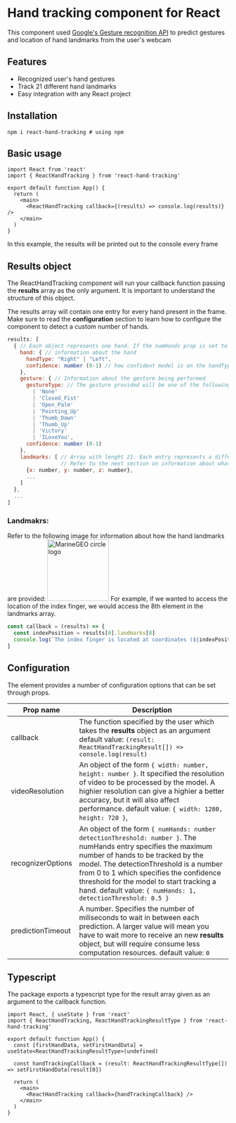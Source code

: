 # Hand tracking component for React

This component used [Google's Gesture recognition API](https://developers.google.com/mediapipe/solutions/vision/gesture_recognizer) to predict gestures and location of hand landmarks from the user's webcam

## Features

- Recognized user's hand gestures
- Track 21 different hand landmarks
- Easy integration with any React project

## Installation

```shell
npm i react-hand-tracking # using npm
```

## Basic usage

```tsx
import React from 'react'
import { ReactHandTracking } from 'react-hand-tracking'

export default function App() {
  return (
    <main>
      <ReactHandTracking callback={(results) => console.log(results)} />
    </main>
  )
}
```

In this example, the results will be printed out to the console every frame

## Results object

The ReactHandTracking component will run your callback function passing the **results** array as the only argument. It is important to understand the structure of this object.

The results array will contain one entry for every hand present in the frame. Make sure to read the **configuration** section to learn how to configure the component to detect a custom number of hands.

```jsx
results: [
  { // Each object represents one hand. If the numHands prop is set to 1, the maximum length of the array will be 1.
    hand: { // information about the hand
      handType: "Right" | "Left",
      confidence: number (0-1) // how confident model is on the handType prediction. From 0 to 1
    },
    gesture: { // Information about the gesture being performed
      gestureType: // The gesture provided will be one of the following:
        | 'None'
        | 'Closed_Fist'
        | 'Open_Palm'
        | 'Pointing_Up'
        | 'Thumb_Down'
        | 'Thumb_Up'
        | 'Victory'
        | 'ILoveYou',
      confidence: number (0-1)
    },
    landmarks: [ // Array with lenght 21. Each entry represents a different hand landmark
                 // Refer to the next section on information about what element in the array represents which landmark
      {x: number, y: number, z: number},
      ...
    ]
  },
  ...
]
```

### Landmakrs:

Refer to the following image for information about how the hand landmarks are provided:
<img src="https://developers.google.com/static/mediapipe/images/solutions/hand-landmarks.png" alt="MarineGEO circle logo" style="height: 10em; "/>
For example, if we wanted to access the location of the index finger, we would access the 8th element in the landmarks array.

```jsx
const callback = (results) => {
  const indexPosition = results[0].landmarks[8]
  console.log(`The index finger is located at coordinates (${indexPosition.x}, ${indexPosition.y})`)
}
```

## Configuration

The element provides a number of configuration options that can be set through props.

| Prop name         | Description                                                                                                                                                                                                                                                                                                                                             |
| ----------------- | ------------------------------------------------------------------------------------------------------------------------------------------------------------------------------------------------------------------------------------------------------------------------------------------------------------------------------------------------------- |
| callback          | The function specified by the user which takes the **results** object as an argument default value: `(result: ReactHandTrackingResult[]) => console.log(result)  `                                                                                                                                                                                      |
| videoResolution   | An object of the form `{ width: number, height: number }`. It specified the resolution of video to be processed by the model. A highier resolution can give a highier a better accuracy, but it will also affect performance. default value: `{ width: 1280, height: 720 }`,                                                                            |
| recognizerOptions | An object of the form `{ numHands: number detectionThreshold: number }`. The numHands entry specifies the maximum number of hands to be tracked by the model. The detectionThreshold is a number from 0 to 1 which specifies the confidence threshold for the model to start tracking a hand. default value: `{ numHands: 1, detectionThreshold: 0.5 }` |
| predictionTimeout | A number. Specifies the number of miliseconds to wait in between each prediction. A larger value will mean you have to wait more to receive an new **results** object, but will require consume less computation resources. default value: `0`                                                                                                          |

## Typescript

The package exports a typescript type for the result array given as an argument to the callback function.

```tsx
import React, { useState } from 'react'
import { ReactHandTracking, ReactHandTrackingResultType } from 'react-hand-tracking'

export default function App() {
  const [firstHandData, setFirstHandData] = useState<ReactHandTrackingResultType>(undefined)

  const handTrackingCallback = (result: ReactHandTrackingResultType[]) => setFirstHandData(result[0])

  return (
    <main>
      <ReactHandTracking callback={handTrackingCallback} />
    </main>
  )
}
```
